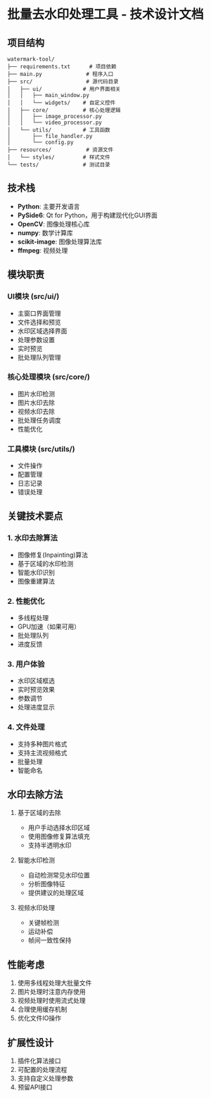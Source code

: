 # 批量去水印处理工具 - 技术设计文档

## 项目结构
```
watermark-tool/
├── requirements.txt      # 项目依赖
├── main.py              # 程序入口
├── src/                 # 源代码目录
│   ├── ui/             # 用户界面相关
│   │   ├── main_window.py
│   │   └── widgets/    # 自定义控件
│   ├── core/           # 核心处理逻辑
│   │   ├── image_processor.py
│   │   └── video_processor.py
│   └── utils/          # 工具函数
│       ├── file_handler.py
│       └── config.py
├── resources/           # 资源文件
│   └── styles/         # 样式文件
└── tests/              # 测试目录
```

## 技术栈
- **Python**: 主要开发语言
- **PySide6**: Qt for Python，用于构建现代化GUI界面
- **OpenCV**: 图像处理核心库
- **numpy**: 数学计算库
- **scikit-image**: 图像处理算法库
- **ffmpeg**: 视频处理

## 模块职责

### UI模块 (src/ui/)
- 主窗口界面管理
- 文件选择和预览
- 水印区域选择界面
- 处理参数设置
- 实时预览
- 批处理队列管理

### 核心处理模块 (src/core/)
- 图片水印检测
- 图片水印去除
- 视频水印去除
- 批处理任务调度
- 性能优化

### 工具模块 (src/utils/)
- 文件操作
- 配置管理
- 日志记录
- 错误处理

## 关键技术要点

### 1. 水印去除算法
- 图像修复(Inpainting)算法
- 基于区域的水印检测
- 智能水印识别
- 图像重建算法

### 2. 性能优化
- 多线程处理
- GPU加速（如果可用）
- 批处理队列
- 进度反馈

### 3. 用户体验
- 水印区域框选
- 实时预览效果
- 参数调节
- 处理进度显示

### 4. 文件处理
- 支持多种图片格式
- 支持主流视频格式
- 批量处理
- 智能命名

## 水印去除方法
1. 基于区域的去除
   - 用户手动选择水印区域
   - 使用图像修复算法填充
   - 支持半透明水印

2. 智能水印检测
   - 自动检测常见水印位置
   - 分析图像特征
   - 提供建议的处理区域

3. 视频水印处理
   - 关键帧检测
   - 运动补偿
   - 帧间一致性保持

## 性能考虑
1. 使用多线程处理大批量文件
2. 图片处理时注意内存使用
3. 视频处理时使用流式处理
4. 合理使用缓存机制
5. 优化文件IO操作

## 扩展性设计
1. 插件化算法接口
2. 可配置的处理流程
3. 支持自定义处理参数
4. 预留API接口